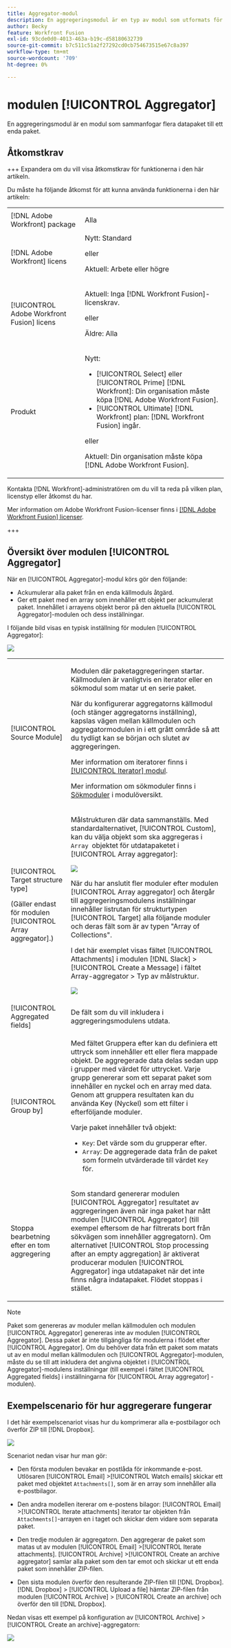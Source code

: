 ```yaml
---
title: Aggregator-modul
description: En aggregeringsmodul är en typ av modul som utformats för att sammanfoga flera datapaket till ett enda paket.
author: Becky
feature: Workfront Fusion
exl-id: 93cde0d0-4013-463a-b19c-d58180632739
source-git-commit: b7c511c51a2f27292cd0cb754673515e67c8a397
workflow-type: tm+mt
source-wordcount: '709'
ht-degree: 0%

---
```


# modulen [!UICONTROL Aggregator]

En aggregeringsmodul är en modul som sammanfogar flera datapaket till ett enda paket.

## Åtkomstkrav

+++ Expandera om du vill visa åtkomstkrav för funktionerna i den här artikeln.

Du måste ha följande åtkomst för att kunna använda funktionerna i den här artikeln:

<table style="table-layout:auto">
 <col> 
 <col> 
 <tbody> 
  <tr> 
    <td role="rowheader">[!DNL Adobe Workfront] package</td> 
   <td> <p>Alla</p> </td> 
  </tr> 
  <tr data-mc-conditions=""> 
   <td role="rowheader">[!DNL Adobe Workfront] licens</td> 
   <td> Nytt: Standard<p>eller</p><p>Aktuell: Arbete eller högre</p> </td> 
  </tr> 
  <tr> 
   <td role="rowheader">[!UICONTROL Adobe Workfront Fusion] licens</td> 
   <td>
   <p>Aktuell: Inga [!DNL Workfront Fusion]-licenskrav.</p>
   <p>eller</p>
   <p>Äldre: Alla </p>
   </td> 
  </tr> 
  <tr> 
   <td role="rowheader">Produkt</td> 
   <td>
   <p>Nytt:</p> <ul><li>[!UICONTROL Select] eller [!UICONTROL Prime] [!DNL Workfront]: Din organisation måste köpa [!DNL Adobe Workfront Fusion].</li><li>[!UICONTROL Ultimate] [!DNL Workfront] plan: [!DNL Workfront Fusion] ingår.</li></ul>
   <p>eller</p>
   <p>Aktuell: Din organisation måste köpa [!DNL Adobe Workfront Fusion].</p>
   </td> 
  </tr>
 </tbody> 
</table>


Kontakta [!DNL Workfront]-administratören om du vill ta reda på vilken plan, licenstyp eller åtkomst du har.

Mer information om Adobe Workfront Fusion-licenser finns i [[!DNL Adobe Workfront Fusion] licenser](/help/workfront-fusion/set-up-and-manage-workfront-fusion/licensing-operations-overview/license-automation-vs-integration.md).

+++

## Översikt över modulen [!UICONTROL Aggregator]

När en [!UICONTROL Aggregator]-modul körs gör den följande:

* Ackumulerar alla paket från en enda källmoduls åtgärd.
* Ger ett paket med en array som innehåller ett objekt per ackumulerat paket. Innehållet i arrayens objekt beror på den aktuella [!UICONTROL Aggregator]-modulen och dess inställningar.

I följande bild visas en typisk inställning för modulen [!UICONTROL Aggregator]:

![](assets/array-aggregator.png)

<table style="table-layout:auto">
 <col> 
 <col> 
 <tbody> 
  <tr> 
   <td> <p>[!UICONTROL Source Module]</p> </td> 
   <td> <p>Modulen där paketaggregeringen startar. Källmodulen är vanligtvis en iterator eller en sökmodul som matar ut en serie paket.</p><p>När du konfigurerar aggregatorns källmodul (och stänger aggregatorns inställning), kapslas vägen mellan källmodulen och aggregatormodulen in i ett grått område så att du tydligt kan se början och slutet av aggregeringen. 
   </p> <p>Mer information om iteratorer finns i <a href="/help/workfront-fusion/references/modules/iterator-module.md" class="MCXref xref">[!UICONTROL Iterator] modul</a>.</p> 
   <p>Mer information om sökmoduler finns i <a href="/help/workfront-fusion/get-started-with-fusion/understand-fusion/module-overview.md#search-modules" class="MCXref xref">Sökmoduler</a> i modulöversikt.</p> </td> 
  </tr> 
  <tr> 
   <td> <p>[!UICONTROL Target structure type]</p><p>(Gäller endast för modulen [!UICONTROL Array aggregator].)</p> </td> 
   <td> <p> Målstrukturen där data sammanställs. Med standardalternativet, [!UICONTROL Custom], kan du välja objekt som ska aggregeras i <code>Array </code>objektet för utdatapaketet i [!UICONTROL Array aggregator]:</p> <p> <img src="assets/output-bundle-array-item.png"> </p> <p>När du har anslutit fler moduler efter modulen [!UICONTROL Array aggregator] och återgår till aggregeringsmodulens inställningar innehåller listrutan för strukturtypen [!UICONTROL Target] alla följande moduler och deras fält som är av typen "Array of Collections". <p>I det här exemplet visas fältet [!UICONTROL Attachments] i modulen [!DNL Slack] &gt;[!UICONTROL Create a Message] i fältet Array-aggregator &gt; Typ av målstruktur. </p> <p> <img src="assets/array-aggregator-slack.png"> </p> </td> 
  </tr> 
  <tr> 
   <td>[!UICONTROL Aggregated fields]</td> 
   <td>De fält som du vill inkludera i aggregeringsmodulens utdata.</td> 
  </tr> 
  <tr> 
   <td> <p>[!UICONTROL Group by]</p> </td> 
   <td> <p>Med fältet Gruppera efter kan du definiera ett uttryck som innehåller ett eller flera mappade objekt. De aggregerade data delas sedan upp i grupper med värdet för uttrycket. Varje grupp genererar som ett separat paket som innehåller en nyckel och en array med data. Genom att gruppera resultaten kan du använda Key (Nyckel) som ett filter i efterföljande moduler.</p>
   <p>Varje paket innehåller två objekt:</p> 
    <ul> 
     <li><code>Key</code>: Det värde som du grupperar efter.</li> 
     <li><code>Array</code>: De aggregerade data från de paket som formeln utvärderade till värdet <code>Key</code> för.</li> 
    </ul> </td> 
  </tr> 
  <tr> 
   <td> <p>Stoppa bearbetning efter en tom aggregering</p> </td> 
   <td> <p>Som standard genererar modulen [!UICONTROL Aggregator] resultatet av aggregeringen även när inga paket har nått modulen [!UICONTROL Aggregator] (till exempel eftersom de har filtrerats bort från sökvägen som innehåller aggregatorn). Om alternativet [!UICONTROL Stop processing after an empty aggregation] är aktiverat producerar modulen [!UICONTROL Aggregator] inga utdatapaket när det inte finns några indatapaket. Flödet stoppas i stället.</p> </td> 
  </tr> 
 </tbody> 
</table>

>[!NOTE]
>
>Paket som genereras av moduler mellan källmodulen och modulen [!UICONTROL Aggregator] genereras inte av modulen [!UICONTROL Aggregator]. Dessa paket är inte tillgängliga för modulerna i flödet efter [!UICONTROL Aggregator]. Om du behöver data från ett paket som matats ut av en modul mellan källmodulen och [!UICONTROL Aggregator]-modulen, måste du se till att inkludera det angivna objektet i [!UICONTROL Aggregator]-modulens inställningar (till exempel i fältet [!UICONTROL Aggregated fields] i inställningarna för [!UICONTROL Array aggregator] -modulen).


## Exempelscenario för hur aggregerare fungerar

I det här exempelscenariot visas hur du komprimerar alla e-postbilagor och överför ZIP till [!DNL Dropbox].

![](assets/dropbox-archive.png)

Scenariot nedan visar hur man gör:

* Den första modulen bevakar en postlåda för inkommande e-post. Utlösaren [!UICONTROL Email] >[!UICONTROL Watch emails] skickar ett paket med objektet `Attachments[]`, som är en array som innehåller alla e-postbilagor.

* Den andra modellen itererar om e-postens bilagor: [!UICONTROL Email] >[!UICONTROL Iterate attachments] iterator tar objekten från `Attachments[]`-arrayen en i taget och skickar dem vidare som separata paket.

* Den tredje modulen är aggregatorn. Den aggregerar de paket som matas ut av modulen [!UICONTROL Email] >[!UICONTROL Iterate attachments]. [!UICONTROL Archive] >[!UICONTROL Create an archive aggregator] samlar alla paket som den tar emot och skickar ut ett enda paket som innehåller ZIP-filen.

* Den sista modulen överför den resulterande ZIP-filen till [!DNL Dropbox].  [!DNL Dropbox] > [!UICONTROL Upload a file] hämtar ZIP-filen från modulen [!UICONTROL Archive] > [!UICONTROL Create an archive] och överför den till [!DNL Dropbox].



Nedan visas ett exempel på konfiguration av [!UICONTROL Archive] > [!UICONTROL Create an archive]-aggregatorn:

![](assets/archive-create-an-archive.png)

